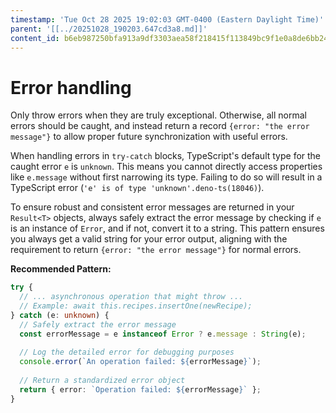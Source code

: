 ```yaml
---
timestamp: 'Tue Oct 28 2025 19:02:03 GMT-0400 (Eastern Daylight Time)'
parent: '[[../20251028_190203.647cd3a8.md]]'
content_id: b6eb987250bfa913a9df3303aea58f218415f113849bc9f1e0a8de6bb24a59c5
---
```


# Error handling

Only throw errors when they are truly exceptional. Otherwise, all normal errors should be caught, and instead return a record `{error: "the error message"}` to allow proper future synchronization with useful errors.

When handling errors in `try-catch` blocks, TypeScript's default type for the caught error `e` is `unknown`. This means you cannot directly access properties like `e.message` without first narrowing its type. Failing to do so will result in a TypeScript error (`'e' is of type 'unknown'.deno-ts(18046)`).

To ensure robust and consistent error messages are returned in your `Result<T>` objects, always safely extract the error message by checking if `e` is an instance of `Error`, and if not, convert it to a string. This pattern ensures you always get a valid string for your error output, aligning with the requirement to return `{error: "the error message"}` for normal errors.

**Recommended Pattern:**

```typescript
try {
  // ... asynchronous operation that might throw ...
  // Example: await this.recipes.insertOne(newRecipe);
} catch (e: unknown) {
  // Safely extract the error message
  const errorMessage = e instanceof Error ? e.message : String(e);
  
  // Log the detailed error for debugging purposes
  console.error(`An operation failed: ${errorMessage}`);
  
  // Return a standardized error object
  return { error: `Operation failed: ${errorMessage}` };
}
```
